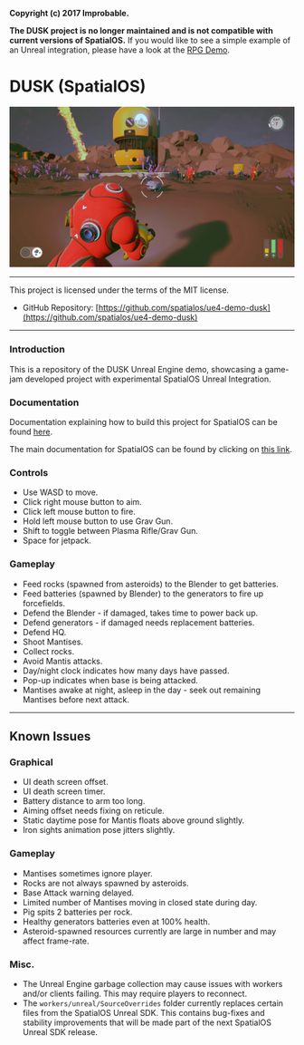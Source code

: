**Copyright (c) 2017 Improbable.**

**The DUSK project is no longer maintained and is not compatible with current versions of SpatialOS.**
If you would like to see a simple example of an Unreal integration, please have a look at the [RPG Demo](https://github.com/spatialos/RPGDemo).


# DUSK (SpatialOS)

![DUSK image](dusk_image.jpg)

*****

This project is licensed under the terms of the MIT license.
* GitHub Repository:  [https://github.com/spatialos/ue4-demo-dusk](https://github.com/spatialos/ue4-demo-dusk)

*****

### Introduction

This is a repository of the DUSK Unreal Engine demo, showcasing a game-jam developed project with experimental SpatialOS Unreal Integration.

### Documentation

Documentation explaining how to build this project for SpatialOS can be found [here](https://spatialos.improbable.io/docs/reference/10.1/experimental/unreal/setup-example-projects).

The main documentation for SpatialOS can be found by clicking on [this link](https://spatialos.improbable.io/docs/reference/latest/index).

### Controls

+ Use WASD to move.
+ Click right mouse button to aim.
+ Click left mouse button to fire.
+ Hold left mouse button to use Grav Gun.
+ Shift to toggle between Plasma Rifle/Grav Gun.
+ Space for jetpack.


### Gameplay
+ Feed rocks (spawned from asteroids) to the Blender to get batteries.
+ Feed batteries (spawned by Blender) to the generators to fire up forcefields.
+ Defend the Blender - if damaged, takes time to power back up.
+ Defend generators - if damaged needs replacement batteries.
+ Defend HQ.
+ Shoot Mantises.
+ Collect rocks.
+ Avoid Mantis attacks.
+ Day/night clock indicates how many days have passed.
+ Pop-up indicates when base is being attacked.
+ Mantises awake at night, asleep in the day - seek out remaining Mantises before next attack.

*****

## Known Issues

### Graphical 

+ UI death screen offset.
+ UI death screen timer.
+ Battery distance to arm too long.
+ Aiming offset needs fixing on reticule.
+ Static daytime pose for Mantis floats above ground slightly.
+ Iron sights animation pose jitters slightly.

### Gameplay 

+ Mantises sometimes ignore player.
+ Rocks are not always spawned by asteroids.
+ Base Attack warning delayed.
+ Limited number of Mantises moving in closed state during day.
+ Pig spits 2 batteries per rock.
+ Healthy generators batteries even at 100% health.
+ Asteroid-spawned resources currently are large in number and may affect frame-rate.

### Misc. 

+ The Unreal Engine garbage collection may cause issues with workers and/or clients failing. This may require players to reconnect.
+ The `workers/unreal/SourceOverrides` folder currently replaces certain files from the SpatialOS Unreal SDK.
  This contains bug-fixes and stability improvements that will be made part of the next SpatialOS Unreal SDK release.

